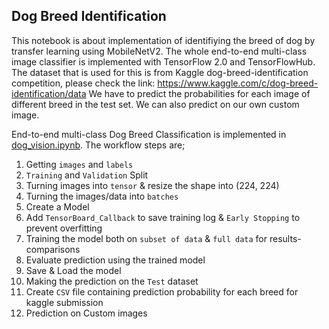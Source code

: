 ## Dog Breed Identification
This notebook is about implementation of identifiying the breed of dog by transfer learning using MobileNetV2. The whole end-to-end multi-class image classifier is implemented with TensorFlow 2.0 and TensorFlowHub.
The dataset that is used for this is from Kaggle dog-breed-identification competition, please check the link: https://www.kaggle.com/c/dog-breed-identification/data
We have to predict the probabilities for each image of different breed in the test set. We can also predict on our own custom image.

End-to-end multi-class Dog Breed Classification is implemented in [dog_vision.ipynb](https://github.com/ThuraTunScibotics/Dog_Breed_Identification_Using_Transfer_Learning/blob/main/dog-breed-identification-implemented-in-TensorFlow/dog_vision.ipynb). The workflow steps are;
   1. Getting `images` and `labels`
   2. `Training` and `Validation` Split
   3. Turning images into `tensor` & resize the shape into (224, 224)
   4. Turning the images/data into `batches`
   5. Create a Model
   6. Add `TensorBoard_Callback` to save training log & `Early Stopping` to prevent overfitting
   7. Training the model both on `subset of data` & `full data` for results-comparisons
   8. Evaluate prediction using the trained model
   9. Save & Load the model
   10. Making the prediction on the `Test` dataset
   11. Create `CSV` file containing prediction probability for each breed for kaggle submission
   12. Prediction on Custom images
